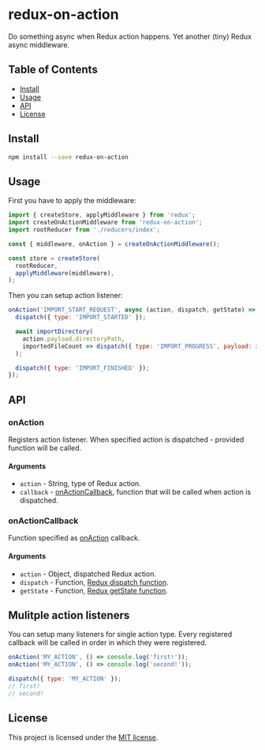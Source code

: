 # redux-on-action
Do something async when Redux action happens. Yet another (tiny) Redux async middleware.

## Table of Contents
* [Install](#install)
* [Usage](#usage)
* [API](#api)
* [License](#license)

## Install
```sh
npm install --save redux-on-action
```

## Usage
First you have to apply the middleware:

```js
import { createStore, applyMiddleware } from 'redux';
import createOnActionMiddleware from 'redux-on-action';
import rootReducer from './reducers/index';

const { middleware, onAction } = createOnActionMiddleware();

const store = createStore(
  rootReducer,
  applyMiddleware(middleware),
);
```

Then you can setup action listener:
```js
onAction('IMPORT_START_REQUEST', async (action, dispatch, getState) => {
  dispatch({ type: 'IMPORT_STARTED' });

  await importDirectory(
    action.payload.directoryPath,
    importedFileCount => dispatch({ type: 'IMPORT_PROGRESS', payload: importedFileCount }),
  );

  dispatch({ type: 'IMPORT_FINISHED' });
});
```

## API
### onAction
Registers action listener. When specified action is dispatched - provided function will be called.

#### Arguments
* `action` -
String, type of Redux action.
* `callback` -
[onActionCallback](#onActionCallback), function that will be called when action is dispatched.

### onActionCallback
Function specified as [onAction](#onAction) callback.

#### Arguments
* `action` -
Object, dispatched Redux action.
* `dispatch` -
Function, [Redux dispatch function](https://redux.js.org/api/store#dispatch-action).
* `getState` -
Function, [Redux getState function](https://redux.js.org/api/store#getstate).

## Mulitple action listeners
You can setup many listeners for single action type. Every registered callback will be called in
order in which they were registered.

```js
onAction('MY_ACTION', () => console.log('first!'));
onAction('MY_ACTION', () => console.log('second!'));

dispatch({ type: 'MY_ACTION' });
// first!
// second!
```

## License
This project is licensed under the [MIT license](LICENSE).
